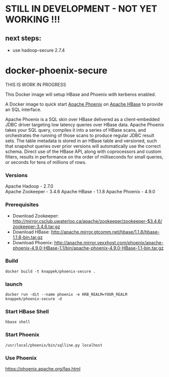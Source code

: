# STILL IN DEVELOPMENT - NOT YET WORKING !!!

next steps:
-----------

* use hadoop-secure 2.7.4

docker-phoenix-secure
=====================

THIS IS WORK IN PROGRESS

This Docker image will setup HBase and Phoenix with kerberos enabled. 

A Docker image to quick start [Apache Phoenix](http://phoenix.apache.org/) on [Apache HBase](https://hbase.apache.org/)
to provide an SQL interface.

Apache Phoenix is a SQL skin over HBase delivered as a client-embedded JDBC driver targeting low latency queries over HBase data. Apache Phoenix takes your SQL query, compiles it into a series of HBase scans, and orchestrates the running of those scans to produce regular JDBC result sets. The table metadata is stored in an HBase table and versioned, such that snapshot queries over prior versions will automatically use the correct schema. Direct use of the HBase API, along with coprocessors and custom filters, results in performance on the order of milliseconds for small queries, or seconds for tens of millions of rows.



### Versions
Apache Hadoop - 2.7.0  
Apache Zookeeper - 3.4.6
Apache HBase - 1.1.8
Apache Phoenix - 4.9.0

### Prerequisites
* Download Zookeeper: http://mirror.csclub.uwaterloo.ca/apache/zookeeper/zookeeper-$3.4.6/zookeeper-3.4.6.tar.gz
* Download HBase: http://apache.mirror.gtcomm.net/hbase/1.1.8/hbase-1.1.8-bin.tar.gz
* Download Phoenix: http://apache.mirror.vexxhost.com/phoenix/apache-phoenix-4.9.0-HBase-1.1/bin/apache-phoenix-4.9.0-HBase-1.1-bin.tar.gz

### Build
`docker build -t knappek/phoenix-secure .`

### launch
`docker run -dit --name phoenix -e KRB_REALM=YOUR_REALM knappek/phoenix-secure -d`


### Start HBase Shell

`hbase shell`


### Start Phoenix

`/usr/local/phoenix/bin/sqlline.py localhost`


### Use Phoenix

https://phoenix.apache.org/faq.html
